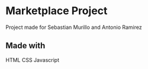 # Marketplace Project 
Project made for Sebastian Murillo and Antonio Ramirez 

## Made with 
HTML
CSS
Javascript



